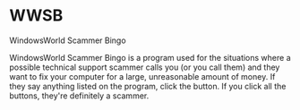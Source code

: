 # WWSB
WindowsWorld Scammer Bingo

WindowsWorld Scammer Bingo is a program used for the situations where a possible technical support scammer calls you (or you call them) and they want to fix your computer for a large, unreasonable amount of money. If they say anything listed on the program, click the button. If you click all the buttons, they're definitely a scammer.
